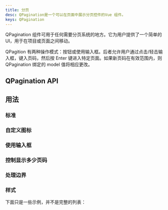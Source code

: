 ```yaml
---
title: 分页
desc: QPagination是一个可以在页面中展示分页控件的Vue 组件。
keys: QPagination
---
```

QPagination 组件可用于任何需要分页系统的地方。它为用户提供了一个简单的 UI，用于在项目或页面之间移动。

QPagition 有两种操作模式：按钮或使用输入框。后者允许用户通过点击/轻击输入框，键入页码，然后按 Enter 键进入特定页面。如果新页码在有效范围内，则 QPagination 绑定的 model 值将相应更改。


## QPagination API

<doc-api file="QPagination" />

## 用法

### 标准

<doc-example title="标准" file="QPagination/Standard" />

### 自定义图标

<doc-example title="替换图标" file="QPagination/Icons" />

### 使用输入框

<doc-example title="使用输入框" file="QPagination/Input" />

<doc-example title="自定义输入框的颜色" file="QPagination/InputColor" />

### 控制显示多少页码

<doc-example title="最多能显示几个页码" file="QPagination/MaxPages" />

<doc-example title="删除省略号" file="QPagination/Ellipses" />

### 处理边界

<doc-example title="显示边界数字" file="QPagination/BoundaryNumbers" />

<doc-example title="显示到边界的链接" file="QPagination/BoundaryLinks" />

<doc-example title="上一页下一页" file="QPagination/DirectionLinks" />

### 样式

下面只是一些示例，并不是完整的列表：

<doc-example title="样式" file="QPagination/Styles" />
